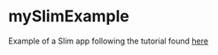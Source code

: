 # mySlimExample

Example of a Slim app following the tutorial found [here](https://www.slimframework.com/docs/tutorial/first-app.html)

